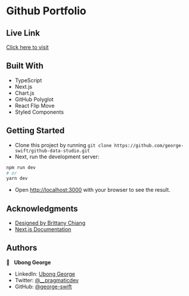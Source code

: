 # Github Portfolio

## Live Link

[Click here to visit](https://github-portfolio-nine.vercel.app/)

## Built With

- TypeScript
- Next.js
- Chart.js
- GitHub Polyglot
- React Flip Move
- Styled Components

## Getting Started

- Clone this project by running `git clone https://github.com/george-swift/github-data-studio.git`
- Next, run the development server:

```bash
npm run dev
# or
yarn dev
```

- Open [http://localhost:3000](http://localhost:3000) with your browser to see the result.

## Acknowledgments

- [Designed by Brittany Chiang](https://brittanychiang.com/)
- [Next.js Documentation](https://nextjs.org/docs)

## Authors

👤 &nbsp; **Ubong George**

- LinkedIn: [Ubong George](https://www.linkedin.com/in/ubong-itok)
- Twitter: [@\_\_pragmaticdev](https://twitter.com/__pragmaticdev)
- GitHub: [@george-swift](https://github.com/george-swift)
